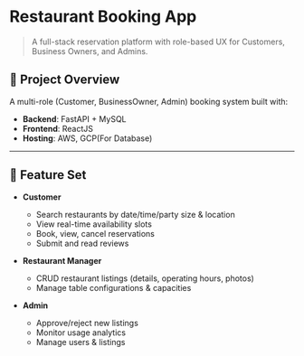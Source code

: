 # Restaurant Booking App

> A full-stack reservation platform with role-based UX for Customers, Business Owners, and Admins.

## 📝 Project Overview
A multi-role (Customer, BusinessOwner, Admin) booking system built with:
- **Backend**: FastAPI + MySQL  
- **Frontend**: ReactJS  
- **Hosting**: AWS, GCP(For Database)  

---

## 🚀 Feature Set
- **Customer**  
  - Search restaurants by date/time/party size & location  
  - View real-time availability slots  
  - Book, view, cancel reservations  
  - Submit and read reviews  

- **Restaurant Manager**  
  - CRUD restaurant listings (details, operating hours, photos)  
  - Manage table configurations & capacities   

- **Admin**  
  - Approve/reject new listings  
  - Monitor usage analytics  
  - Manage users & listings  
  
